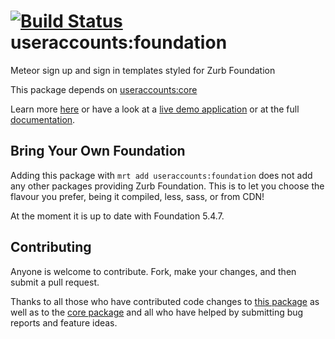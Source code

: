[![Build Status](https://travis-ci.org/useraccounts/foundation.svg?branch=master)](https://travis-ci.org/useraccounts/foundation)
useraccounts:foundation
=======================

Meteor sign up and sign in templates styled for Zurb Foundation

This package depends on [useraccounts:core](https://github.com/useraccounts/core.git)

Learn more [here](http://accounts-templates.meteor.com) or have a look at a [live demo application](http://accounts-templates-foundation.meteor.com) or at the full [documentation](https://github.com/useraccounts/core).


## Bring Your Own Foundation

Adding this package with `mrt add useraccounts:foundation` does not add any other packages providing Zurb Foundation. This is to let you choose the flavour you prefer, being it compiled, less, sass, or from CDN!

At the moment it is up to date with Foundation 5.4.7.


## Contributing

Anyone is welcome to contribute. Fork, make your changes, and then submit a pull request.

Thanks to all those who have contributed code changes to [this package](https://github.com/useraccounts/foundation/graphs/contributors) as well as to the [core package](https://github.com/useraccounts/core/graphs/contributors) and all who have helped by submitting bug reports and feature ideas.
